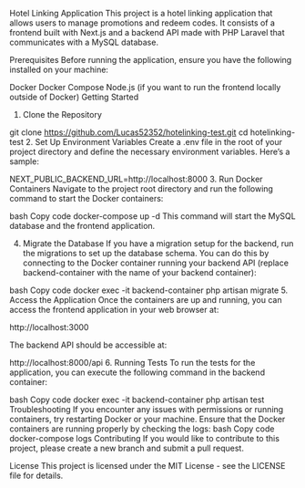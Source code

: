 Hotel Linking Application
This project is a hotel linking application that allows users to manage promotions and redeem codes. It consists of a frontend built with Next.js and a backend API made with PHP Laravel that communicates with a MySQL database.

Prerequisites
Before running the application, ensure you have the following installed on your machine:

Docker
Docker Compose
Node.js (if you want to run the frontend locally outside of Docker)
Getting Started
1. Clone the Repository

git clone https://github.com/Lucas52352/hotelinking-test.git
cd hotelinking-test
2. Set Up Environment Variables
Create a .env file in the root of your project directory and define the necessary environment variables. Here’s a sample:

NEXT_PUBLIC_BACKEND_URL=http://localhost:8000
3. Run Docker Containers
Navigate to the project root directory and run the following command to start the Docker containers:

bash
Copy code
docker-compose up -d
This command will start the MySQL database and the frontend application.

4. Migrate the Database
If you have a migration setup for the backend, run the migrations to set up the database schema. You can do this by connecting to the Docker container running your backend API (replace backend-container with the name of your backend container):

bash
Copy code
docker exec -it backend-container php artisan migrate
5. Access the Application
Once the containers are up and running, you can access the frontend application in your web browser at:

http://localhost:3000

The backend API should be accessible at:

http://localhost:8000/api
6. Running Tests
To run the tests for the application, you can execute the following command in the backend container:

bash
Copy code
docker exec -it backend-container php artisan test
Troubleshooting
If you encounter any issues with permissions or running containers, try restarting Docker or your machine.
Ensure that the Docker containers are running properly by checking the logs:
bash
Copy code
docker-compose logs
Contributing
If you would like to contribute to this project, please create a new branch and submit a pull request.

License
This project is licensed under the MIT License - see the LICENSE file for details.
